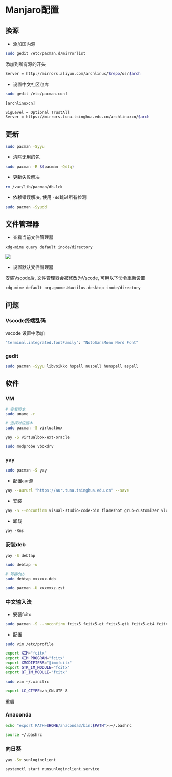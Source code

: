 <!--
 * @Description: 
 * @Version: 1.0
 * @Author: DaLao
 * @Email: dalao@xxx.com
 * @Date: 2021-06-13 20:32:36
 * @LastEditors: Li Yuanhao
 * @LastEditTime: 2023-04-09 00:15:15
-->


# Manjaro配置


## 换源


- 添加国内源

```sh
sudo gedit /etc/pacman.d/mirrorlist
```

添加到所有源的开头

```sh
Server = http://mirrors.aliyun.com/archlinux/$repo/os/$arch
```

- 设置中文社区仓库

```sh
sudo gedit /etc/pacman.conf
```

```sh
[archlinuxcn]

SigLevel = Optional TrustAll
Server = https://mirrors.tuna.tsinghua.edu.cn/archlinuxcn/$arch
```


## 更新

```sh
sudo pacman -Syyu
```

- 清除无用的包

```sh
sudo pacman -R $(pacman -Qdtq)
```

- 更新失败解决

```sh
rm /var/lib/pacman/db.lck
```

- 依赖错误解决, 使用 `-dd`跳过所有检测

```sh
sudo pacman -Syudd
```


##  文件管理器

- 查看当前文件管理器

```sh
xdg-mime query default inode/directory   
```

![](https://cdn.hurra.ltd/img/20220109184225.png)

- 设置默认文件管理器

安装Vscode后, 文件管理器会被修改为Vscode, 可用以下命令重新设置

```sh
xdg-mime default org.gnome.Nautilus.desktop inode/directory
```

## 问题

### Vscode终端乱码

vscode 设置中添加

```sh
"terminal.integrated.fontFamily": "NotoSansMono Nerd Font"
```


### gedit

```sh
sudo pacman -Syyu libvoikko hspell nuspell hunspell aspell
```


## 软件


### VM

```sh
# 查看版本
sudo uname -r 

# 选择对应版本
sudo pacman -S virtualbox

yay -S virtualbox-ext-oracle
```

```sh
sudo modprobe vboxdrv
```

### yay

```sh
sudo pacman -S yay
```

- 配置aur源

```sh
yay --aururl "https://aur.tuna.tsinghua.edu.cn" --save
```

- 安装


```sh
yay -S --noconfirm visual-studio-code-bin flameshot grub-customizer vlc
```

- 卸载

```
yay -Rns
```


### 安装deb

```sh
yay -S debtap

sudo debtap -u

# 转换deb
sudo debtap xxxxxx.deb

sudo pacman -U xxxxxxz.zst
```


### 中文输入法

- 安装fcitx

```sh
sudo pacman -S --noconfirm fcitx5 fcitx5-qt fcitx5-gtk fcitx5-qt4 fcitx5-chinese-addons fcitx5-configtool fcitx5-material-color fcitx5-pinyin-moegirl fcitx5-pinyin-zhwiki
```

- 配置

```sh
sudo vim /etc/profile
```

```sh
export XIM="fcitx"
export XIM_PROGRAM="fcitx"
export XMODIFIERS="@im=fcitx"
export GTK_IM_MODULE="fcitx"
export QT_IM_MODULE="fcitx"
```

```sh
sudo vim ~/.xinitrc
```

```sh
export LC_CTYPE=zh_CN.UTF-8
```

重启


### Anaconda

```sh
echo "export PATH=$HOME/anaconda3/bin:$PATH">>~/.bashrc

source ~/.bashrc
```


### 向日葵

```sh
yay -Sy sunloginclient

systemctl start runsunloginclient.service
```